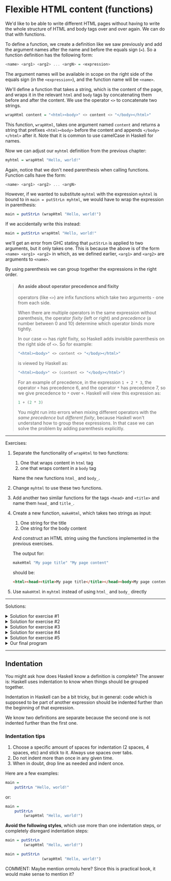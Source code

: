# Flexible HTML content (functions)

We'd like to be able to write different HTML pages without having to write the whole
structure of HTML and body tags over and over again. We can do that with functions.

To define a function, we create a definition like we saw previously and add the argument
names after the name and before the equals sign (`=`).
So a function definition has the following form:

```hs
<name> <arg1> <arg2> ... <argN> = <expression>
```

The argument names will be available in scope on the right side of the equals sign
(in the `<expression>`), and the function name will be `<name>`.

We'll define a function that takes a string, which is the content of the page, and wraps it in
the relevant `html` and `body` tags by concatenating them before and after the content.
We use the operator `<>` to concatenate two strings.

```hs
wrapHtml content = "<html><body>" <> content <> "</body></html>"
```

This function, `wrapHtml`, takes one argument named `content` and returns a string
that prefixes `<html><body>` before the content and appends `</body></html>` after it.
Note that it is common to use camelCase in Haskell for names.

Now we can adjust our `myhtml` definition from the previous chapter:

```hs
myhtml = wrapHtml "Hello, world!"
```

Again, notice that we don't need parenthesis when calling functions. Function calls have the form:

```hs
<name> <arg1> <arg2> ... <argN>
```

However, if we wanted to substitute `myhtml` with the expression `myhtml` is bound
to in `main = putStrLn myhtml`, we would have to wrap the expression in parenthesis:

```hs
main = putStrLn (wrapHtml "Hello, world!")
```

If we accidentally write this instead:

```hs
main = putStrLn wrapHtml "Hello, world!"
```


we'll get an error from GHC stating that `putStrLn` is applied to two arguments,
but it only takes one. This is because the above is of the form `<name> <arg1> <arg2>`
in which, as we defined earlier, `<arg1>` and `<arg2>` are arguments to `<name>`.

By using parenthesis we can group together the expressions in the right order.

> #### An aside about operator precedence and fixity
>
> operators (like `<>`) are infix functions which take two arguments - one from each side.
>
> When there are multiple operators in the same expression without parenthesis, the operator
> *fixity* (left or right) and *precedence* (a number between 0 and 10) determine which
> operator binds more tightly.
>
> In our case `<>` has *right* fixity, so Haskell adds invisible parenthesis on the right side
> of `<>`. So for example:
>
> ```hs
> "<html><body>" <> content <> "</body></html>"
> ```
>
> is viewed by Haskell as:
>
> ```hs
> "<html><body>" <> (content <> "</body></html>")
> ```
>
> For an example of precedence, in the expression `1 + 2 * 3`,
> the operator `+` has precedence 6, and the operator `*` has precedence 7,
> so we give precedence to `*` over `+`. Haskell will view this expression as:
>
> ```hs
> 1 + (2 * 3)
> ```
>
> You might run into errors when mixing different operators with the *same precedence*
> but *different fixity*, because Haskell won't understand how to group these expressions.
> In that case we can solve the problem by adding parenthesis explicitly.

---

Exercises:

1. Separate the functionality of `wrapHtml` to two functions:
   1. One that wraps content in `html` tag
   2. one that wraps content in a `body` tag

   Name the new functions `html_` and `body_`.
2. Change `myhtml` to use these two functions.
3. Add another two similar functions for the tags `<head>` and `<title>`
   and name them `head_` and `title_`.
4. Create a new function, `makeHtml`, which takes two strings as input:
   1. One string for the title
   2. One string for the body content
   
   And construct an HTML string using the functions implemented in the previous exercises.
   
   The output for:
   
   ```hs
   makeHtml "My page title" "My page content"
   ```
   
   should be:
   
   ```html
   <html><head><title>My page title</title></head><body>My page content</body></html>
   ```
5. Use `makeHtml` in `myhtml` instead of using `html_` and `body_` directly

---

Solutions:

<details>
  <summary>Solution for exercise #1</summary>
  
  ```hs
  html_ content = "<html>" <> content <> "</html>"
     
  body_ content = "<body>" <> content <> "</body>"
  ```

</details>

<details>
  <summary>Solution for exercise #2</summary>
  
  ```hs
  myhtml = html_ (body_ "Hello, world!")
  ```

</details>

<details>
  <summary>Solution for exercise #3</summary>
  
  ```hs
  head_ content = "<head>" <> content <> "</head>"
  
  title_ content = "<title>" <> content <> "</title>"
  ```

</details>

<details>
  <summary>Solution for exercise #4</summary>
  
  ```hs
  makeHtml title content = html_ (head_ (title_ title) <> body_ content)
  ```

</details>


<details>
  <summary>Solution for exercise #5</summary>
  
  ```hs
  myhtml = makeHtml "Hello title" "Hello, world!"
  ```

</details>


<details>
  <summary>Our final program</summary>
  
  ```hs
  -- hello.hs

  main = putStrLn myhtml

  myhtml = makeHtml "Hello title" "Hello, world!"

  makeHtml title content = html_ (head_ (title_ title) <> body_ content)

  html_ content = "<html>" <> content <> "</html>"
     
  body_ content = "<body>" <> content <> "</body>"

  head_ content = "<head>" <> content <> "</head>"
  
  title_ content = "<title>" <> content <> "</title>"
  ```

   We can now run our `hello.hs` program, pipeline the output into a file,
   and open it in our browser:
   
   ```sh
   runghc hello.hs > hello.html
   firefox hello.html
   ```

It should display `Hello, world!` on the page and `Hello title` on the page's title.

</details>


---

## Indentation

You might ask how does Haskell know a definition is complete?
The answer is: Haskell uses indentation to know when things should be grouped together.

Indentation in Haskell can be a bit tricky, but in general: code which is supposed to be
part of another expression should be indented further than the beginning of that expression.

We know two definitions are separate because the second one is not indented further than the first one.


### Indentation tips

1. Choose a specific amount of spaces for indentation (2 spaces, 4 spaces, etc) and stick to it.
   Always use spaces over tabs.
2. Do not indent more than once in any given time.
3. When in doubt, drop line as needed and indent once.

Here are a few examples:

```hs
main =
    putStrLn "Hello, world!"
```

or:

```hs
main =
    putStrLn
        (wrapHtml "Hello, world!")
```

__Avoid the following styles__, which use more than one indentation steps, or completely disregard
indentation steps:

```hs
main = putStrLn
        (wrapHtml "Hello, world!")
```

```hs
main = putStrLn
                (wrapHtml "Hello, world!")
```

COMMENT: Maybe mention ormolu here? Since this is practical book, it would make sense to mention it?
